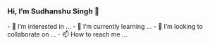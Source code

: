<h3>Hi, I’m Sudhanshu Singh 👋</h3>
- 👀 I’m interested in ...
- 🌱 I’m currently learning ...
- 💞️ I’m looking to collaborate on ...
- 📫 How to reach me ...

<!---
github4sud/github4sud is a ✨ special ✨ repository because its `README.md` (this file) appears on your GitHub profile.
You can click the Preview link to take a look at your changes.
--->
